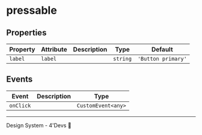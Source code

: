 # pressable

## Properties

| Property | Attribute | Description | Type     | Default            |
| -------- | --------- | ----------- | -------- | ------------------ |
| `label`  | `label`   |             | `string` | `'Button primary'` |


## Events

| Event     | Description | Type               |
| --------- | ----------- | ------------------ |
| `onClick` |             | `CustomEvent<any>` |


----------------------------------------------

Design System - 4'Devs 🚀

